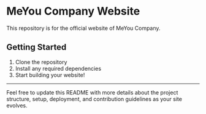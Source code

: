 # MeYou Company Website

This repository is for the official website of MeYou Company.

## Getting Started

1. Clone the repository
2. Install any required dependencies
3. Start building your website!

---

Feel free to update this README with more details about the project structure, setup, deployment, and contribution guidelines as your site evolves.
